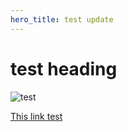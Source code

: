 ```yaml
---
hero_title: test update
---
```

# t﻿est heading



![test](img/premade_labels_1.png "test")

[T﻿his link test](https://google.com)